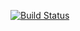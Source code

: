 [![Build Status](https://travis-ci.org/configuresystems/ansible-common.svg)](https://travis-ci.org/configuresystems/ansible-common)
